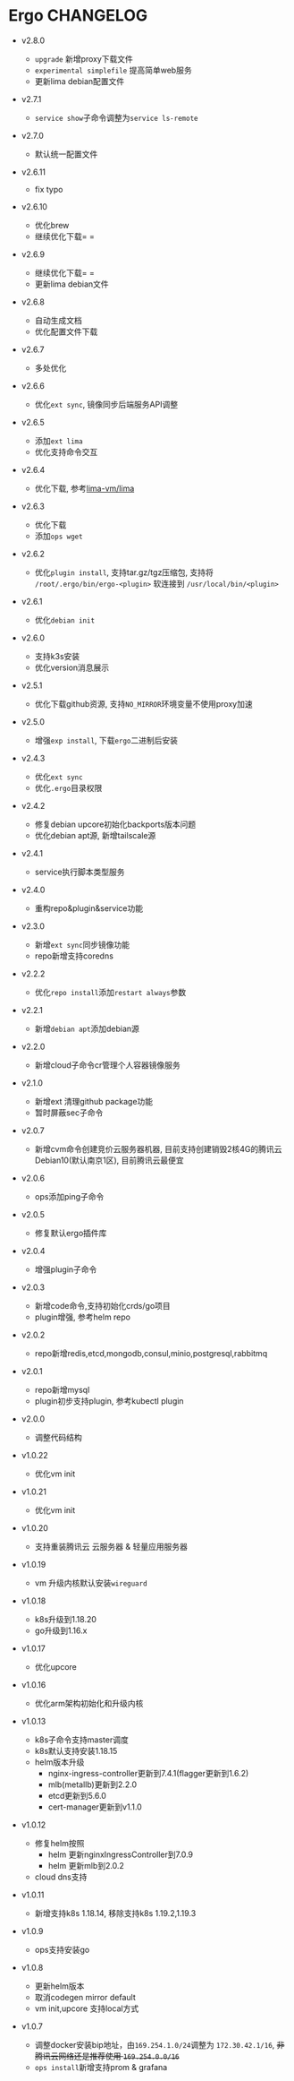# Ergo CHANGELOG

- v2.8.0
  - `upgrade` 新增proxy下载文件
  - `experimental simplefile` 提高简单web服务
  - 更新lima debian配置文件

- v2.7.1
  - `service show`子命令调整为`service ls-remote`

- v2.7.0
  - 默认统一配置文件

- v2.6.11
  - fix typo

- v2.6.10
  - 优化brew
  - 继续优化下载= =

- v2.6.9
  - 继续优化下载= =
  - 更新lima debian文件

- v2.6.8
  - 自动生成文档
  - 优化配置文件下载

- v2.6.7
  - 多处优化

- v2.6.6
  - 优化`ext sync`, 镜像同步后端服务API调整

- v2.6.5
  - 添加`ext lima`
  - 优化支持命令交互

- v2.6.4
  - 优化下载, 参考[lima-vm/lima](https://github.com/lima-vm/lima/blob/19e79df9673c5122fbe3e3418b6297c6296ec8eb/pkg/downloader/downloader.go)

- v2.6.3
  - 优化下载
  - 添加`ops wget`

- v2.6.2
  - 优化`plugin install`, 支持tar.gz/tgz压缩包, 支持将 `/root/.ergo/bin/ergo-<plugin>` 软连接到 `/usr/local/bin/<plugin>`

- v2.6.1
  - 优化`debian init`

- v2.6.0
  - 支持k3s安装
  - 优化version消息展示

- v2.5.1
  - 优化下载github资源, 支持`NO_MIRROR`环境变量不使用proxy加速

- v2.5.0
  - 增强`exp install`, 下载`ergo`二进制后安装

- v2.4.3
  - 优化`ext sync`
  - 优化`.ergo`目录权限

- v2.4.2
  - 修复debian upcore初始化backports版本问题
  - 优化debian apt源, 新增tailscale源

- v2.4.1
  - service执行脚本类型服务

- v2.4.0
  - 重构repo&plugin&service功能

- v2.3.0
  - 新增`ext sync`同步镜像功能
  - repo新增支持coredns

- v2.2.2
  - 优化`repo install`添加`restart always`参数

- v2.2.1
  - 新增`debian apt`添加debian源

- v2.2.0
  - 新增cloud子命令cr管理个人容器镜像服务

- v2.1.0
  - 新增ext 清理github package功能
  - 暂时屏蔽sec子命令

- v2.0.7
  - 新增cvm命令创建竞价云服务器机器, 目前支持创建销毁2核4G的腾讯云Debian10(默认南京1区), 目前腾讯云最便宜

- v2.0.6
  - ops添加ping子命令

- v2.0.5
  - 修复默认ergo插件库

- v2.0.4
  - 增强plugin子命令

- v2.0.3
  - 新增code命令,支持初始化crds/go项目
  - plugin增强, 参考helm repo

- v2.0.2
  - repo新增redis,etcd,mongodb,consul,minio,postgresql,rabbitmq

- v2.0.1
  - repo新增mysql
  - plugin初步支持plugin, 参考kubectl plugin

- v2.0.0
  - 调整代码结构

- v1.0.22
  - 优化vm init

- v1.0.21
  - 优化vm init

- v1.0.20
  - 支持重装腾讯云 云服务器 & 轻量应用服务器

- v1.0.19
  - vm 升级内核默认安装`wireguard`

- v1.0.18
  - k8s升级到1.18.20
  - go升级到1.16.x

- v1.0.17
  - 优化upcore

- v1.0.16
  - 优化arm架构初始化和升级内核

- v1.0.13
  - k8s子命令支持master调度
  - k8s默认支持安装1.18.15
  - helm版本升级
    - nginx-ingress-controller更新到7.4.1(flagger更新到1.6.2)
    - mlb(metallb)更新到2.2.0
    - etcd更新到5.6.0
    - cert-manager更新到v1.1.0

- v1.0.12
  - 修复helm按照
    - helm 更新nginxIngressController到7.0.9
    - helm 更新mlb到2.0.2
  - cloud dns支持

- v1.0.11
  - 新增支持k8s 1.18.14, 移除支持k8s 1.19.2,1.19.3

- v1.0.9
  - ops支持安装go

- v1.0.8
  - 更新helm版本
  - 取消codegen mirror default
  - vm init,upcore 支持local方式

- v1.0.7
  - 调整docker安装bip地址，由`169.254.1.0/24`调整为 `172.30.42.1/16`, <del>非腾讯云网络还是推荐使用 `169.254.0.0/16`</del>
  - `ops install`新增支持prom & grafana

